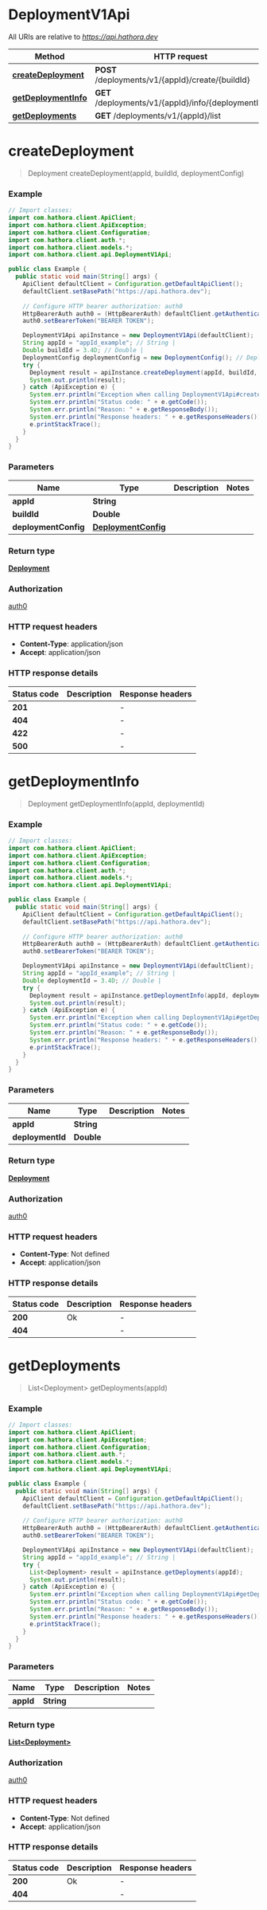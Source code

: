 # DeploymentV1Api

All URIs are relative to *https://api.hathora.dev*

| Method | HTTP request | Description |
|------------- | ------------- | -------------|
| [**createDeployment**](DeploymentV1Api.md#createDeployment) | **POST** /deployments/v1/{appId}/create/{buildId} |  |
| [**getDeploymentInfo**](DeploymentV1Api.md#getDeploymentInfo) | **GET** /deployments/v1/{appId}/info/{deploymentId} |  |
| [**getDeployments**](DeploymentV1Api.md#getDeployments) | **GET** /deployments/v1/{appId}/list |  |


<a name="createDeployment"></a>
# **createDeployment**
> Deployment createDeployment(appId, buildId, deploymentConfig)



### Example
```java
// Import classes:
import com.hathora.client.ApiClient;
import com.hathora.client.ApiException;
import com.hathora.client.Configuration;
import com.hathora.client.auth.*;
import com.hathora.client.models.*;
import com.hathora.client.api.DeploymentV1Api;

public class Example {
  public static void main(String[] args) {
    ApiClient defaultClient = Configuration.getDefaultApiClient();
    defaultClient.setBasePath("https://api.hathora.dev");
    
    // Configure HTTP bearer authorization: auth0
    HttpBearerAuth auth0 = (HttpBearerAuth) defaultClient.getAuthentication("auth0");
    auth0.setBearerToken("BEARER TOKEN");

    DeploymentV1Api apiInstance = new DeploymentV1Api(defaultClient);
    String appId = "appId_example"; // String | 
    Double buildId = 3.4D; // Double | 
    DeploymentConfig deploymentConfig = new DeploymentConfig(); // DeploymentConfig | 
    try {
      Deployment result = apiInstance.createDeployment(appId, buildId, deploymentConfig);
      System.out.println(result);
    } catch (ApiException e) {
      System.err.println("Exception when calling DeploymentV1Api#createDeployment");
      System.err.println("Status code: " + e.getCode());
      System.err.println("Reason: " + e.getResponseBody());
      System.err.println("Response headers: " + e.getResponseHeaders());
      e.printStackTrace();
    }
  }
}
```

### Parameters

| Name | Type | Description  | Notes |
|------------- | ------------- | ------------- | -------------|
| **appId** | **String**|  | |
| **buildId** | **Double**|  | |
| **deploymentConfig** | [**DeploymentConfig**](DeploymentConfig.md)|  | |

### Return type

[**Deployment**](Deployment.md)

### Authorization

[auth0](../README.md#auth0)

### HTTP request headers

 - **Content-Type**: application/json
 - **Accept**: application/json

### HTTP response details
| Status code | Description | Response headers |
|-------------|-------------|------------------|
| **201** |  |  -  |
| **404** |  |  -  |
| **422** |  |  -  |
| **500** |  |  -  |

<a name="getDeploymentInfo"></a>
# **getDeploymentInfo**
> Deployment getDeploymentInfo(appId, deploymentId)



### Example
```java
// Import classes:
import com.hathora.client.ApiClient;
import com.hathora.client.ApiException;
import com.hathora.client.Configuration;
import com.hathora.client.auth.*;
import com.hathora.client.models.*;
import com.hathora.client.api.DeploymentV1Api;

public class Example {
  public static void main(String[] args) {
    ApiClient defaultClient = Configuration.getDefaultApiClient();
    defaultClient.setBasePath("https://api.hathora.dev");
    
    // Configure HTTP bearer authorization: auth0
    HttpBearerAuth auth0 = (HttpBearerAuth) defaultClient.getAuthentication("auth0");
    auth0.setBearerToken("BEARER TOKEN");

    DeploymentV1Api apiInstance = new DeploymentV1Api(defaultClient);
    String appId = "appId_example"; // String | 
    Double deploymentId = 3.4D; // Double | 
    try {
      Deployment result = apiInstance.getDeploymentInfo(appId, deploymentId);
      System.out.println(result);
    } catch (ApiException e) {
      System.err.println("Exception when calling DeploymentV1Api#getDeploymentInfo");
      System.err.println("Status code: " + e.getCode());
      System.err.println("Reason: " + e.getResponseBody());
      System.err.println("Response headers: " + e.getResponseHeaders());
      e.printStackTrace();
    }
  }
}
```

### Parameters

| Name | Type | Description  | Notes |
|------------- | ------------- | ------------- | -------------|
| **appId** | **String**|  | |
| **deploymentId** | **Double**|  | |

### Return type

[**Deployment**](Deployment.md)

### Authorization

[auth0](../README.md#auth0)

### HTTP request headers

 - **Content-Type**: Not defined
 - **Accept**: application/json

### HTTP response details
| Status code | Description | Response headers |
|-------------|-------------|------------------|
| **200** | Ok |  -  |
| **404** |  |  -  |

<a name="getDeployments"></a>
# **getDeployments**
> List&lt;Deployment&gt; getDeployments(appId)



### Example
```java
// Import classes:
import com.hathora.client.ApiClient;
import com.hathora.client.ApiException;
import com.hathora.client.Configuration;
import com.hathora.client.auth.*;
import com.hathora.client.models.*;
import com.hathora.client.api.DeploymentV1Api;

public class Example {
  public static void main(String[] args) {
    ApiClient defaultClient = Configuration.getDefaultApiClient();
    defaultClient.setBasePath("https://api.hathora.dev");
    
    // Configure HTTP bearer authorization: auth0
    HttpBearerAuth auth0 = (HttpBearerAuth) defaultClient.getAuthentication("auth0");
    auth0.setBearerToken("BEARER TOKEN");

    DeploymentV1Api apiInstance = new DeploymentV1Api(defaultClient);
    String appId = "appId_example"; // String | 
    try {
      List<Deployment> result = apiInstance.getDeployments(appId);
      System.out.println(result);
    } catch (ApiException e) {
      System.err.println("Exception when calling DeploymentV1Api#getDeployments");
      System.err.println("Status code: " + e.getCode());
      System.err.println("Reason: " + e.getResponseBody());
      System.err.println("Response headers: " + e.getResponseHeaders());
      e.printStackTrace();
    }
  }
}
```

### Parameters

| Name | Type | Description  | Notes |
|------------- | ------------- | ------------- | -------------|
| **appId** | **String**|  | |

### Return type

[**List&lt;Deployment&gt;**](Deployment.md)

### Authorization

[auth0](../README.md#auth0)

### HTTP request headers

 - **Content-Type**: Not defined
 - **Accept**: application/json

### HTTP response details
| Status code | Description | Response headers |
|-------------|-------------|------------------|
| **200** | Ok |  -  |
| **404** |  |  -  |

